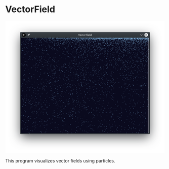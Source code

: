 # VectorField

![snapshot](https://github.com/MiksuLinuxGuy/processing-sketches/blob/master/VectorField/VectorField/snapshot.png)

This program visualizes vector fields using particles.
